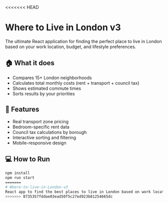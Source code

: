 <<<<<<< HEAD
# Where to Live in London v3

The ultimate React application for finding the perfect place to live in London based on your work location, budget, and lifestyle preferences.

## 🏠 What it does
- Compares 15+ London neighborhoods
- Calculates total monthly costs (rent + transport + council tax)
- Shows estimated commute times
- Sorts results by your priorities

## 🚀 Features
- Real transport zone pricing
- Bedroom-specific rent data
- Council tax calculations by borough
- Interactive sorting and filtering
- Mobile-responsive design

## 💻 How to Run
```bash
npm install
npm run start
=======
# Where-to-live-in-London-v3
React app to find the best places to live in London based on work location and budget
>>>>>>> 8735357fddae03ead50f5c27ed923b81254665dc
